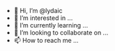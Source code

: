 - 👋 Hi, I’m @lydaic
- 👀 I’m interested in ...
- 🌱 I’m currently learning ...
- 💞️ I’m looking to collaborate on ...
- 📫 How to reach me ...

<!---
lydaic/lydaic is a ✨ special ✨ repository because its `README.md` (this file) appears on your GitHub profile.
You can click the Preview link to take a look at your changes.
--->
